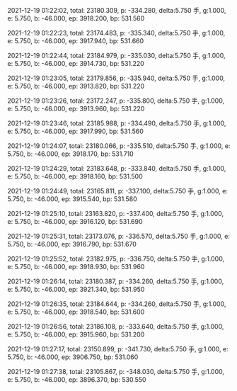 2021-12-19 01:22:02, total: 23180.309, p: -334.280, delta:5.750 手, g:1.000, e: 5.750, b: -46.000, ep: 3918.200, bp: 531.560

2021-12-19 01:22:23, total: 23174.483, p: -335.340, delta:5.750 手, g:1.000, e: 5.750, b: -46.000, ep: 3917.940, bp: 531.660

2021-12-19 01:22:44, total: 23184.979, p: -335.030, delta:5.750 手, g:1.000, e: 5.750, b: -46.000, ep: 3914.730, bp: 531.220

2021-12-19 01:23:05, total: 23179.856, p: -335.940, delta:5.750 手, g:1.000, e: 5.750, b: -46.000, ep: 3913.820, bp: 531.220

2021-12-19 01:23:26, total: 23172.247, p: -335.800, delta:5.750 手, g:1.000, e: 5.750, b: -46.000, ep: 3913.960, bp: 531.220

2021-12-19 01:23:46, total: 23185.988, p: -334.490, delta:5.750 手, g:1.000, e: 5.750, b: -46.000, ep: 3917.990, bp: 531.560

2021-12-19 01:24:07, total: 23180.066, p: -335.510, delta:5.750 手, g:1.000, e: 5.750, b: -46.000, ep: 3918.170, bp: 531.710

2021-12-19 01:24:29, total: 23183.648, p: -333.840, delta:5.750 手, g:1.000, e: 5.750, b: -46.000, ep: 3918.160, bp: 531.500

2021-12-19 01:24:49, total: 23165.811, p: -337.100, delta:5.750 手, g:1.000, e: 5.750, b: -46.000, ep: 3915.540, bp: 531.580

2021-12-19 01:25:10, total: 23163.820, p: -337.400, delta:5.750 手, g:1.000, e: 5.750, b: -46.000, ep: 3916.120, bp: 531.690

2021-12-19 01:25:31, total: 23173.076, p: -336.570, delta:5.750 手, g:1.000, e: 5.750, b: -46.000, ep: 3916.790, bp: 531.670

2021-12-19 01:25:52, total: 23182.975, p: -336.750, delta:5.750 手, g:1.000, e: 5.750, b: -46.000, ep: 3918.930, bp: 531.960

2021-12-19 01:26:14, total: 23180.387, p: -334.260, delta:5.750 手, g:1.000, e: 5.750, b: -46.000, ep: 3921.340, bp: 531.950

2021-12-19 01:26:35, total: 23184.644, p: -334.260, delta:5.750 手, g:1.000, e: 5.750, b: -46.000, ep: 3918.540, bp: 531.600

2021-12-19 01:26:56, total: 23186.108, p: -333.640, delta:5.750 手, g:1.000, e: 5.750, b: -46.000, ep: 3915.960, bp: 531.200

2021-12-19 01:27:17, total: 23150.899, p: -341.730, delta:5.750 手, g:1.000, e: 5.750, b: -46.000, ep: 3906.750, bp: 531.060

2021-12-19 01:27:38, total: 23105.867, p: -348.030, delta:5.750 手, g:1.000, e: 5.750, b: -46.000, ep: 3896.370, bp: 530.550